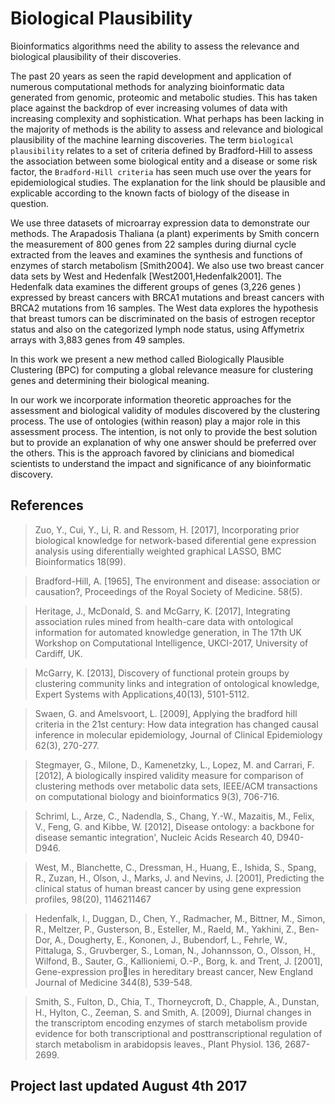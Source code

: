 # Biological Plausibility
Bioinformatics algorithms need the ability to assess the relevance and biological plausibility of their discoveries.

The past 20 years as seen the rapid development and application of numerous computational methods for analyzing bioinformatic data generated from genomic, proteomic and metabolic studies. This has taken place against the backdrop of ever increasing volumes of data with increasing complexity and sophistication. What perhaps has been lacking in the majority of methods is the ability to assess and relevance and biological plausibility of the machine learning discoveries. The term `biological plausibility` relates to a set of criteria defined by Bradford-Hill to assess the association between some biological entity and a disease or some risk factor, the `Bradford-Hill criteria` has seen much use over the years for epidemiological studies. The explanation for the link should be plausible and explicable according to the known facts of biology of the disease in question. 

We use three datasets of microarray expression data to demonstrate our methods. The Arapadosis Thaliana (a plant) experiments by Smith concern the  measurement of 800 genes from 22 samples during diurnal cycle extracted from the leaves and examines the synthesis and functions of enzymes of starch metabolism [Smith2004]. We also use two breast cancer data sets by West and Hedenfalk [West2001,Hedenfalk2001]. The Hedenfalk data examines the different groups of genes (3,226 genes ) expressed by breast cancers with BRCA1 mutations and breast cancers with BRCA2 mutations from 16 samples. The West data explores the hypothesis that breast tumors can be discriminated on the basis of estrogen receptor status and also on the categorized lymph node status, using Affymetrix arrays with 3,883 genes from 49 samples.

In this work we present  a new method called Biologically Plausible Clustering (BPC) for computing a global relevance measure for clustering genes and determining their biological meaning.

In our work we incorporate information theoretic approaches for the assessment and biological validity of modules discovered by the clustering process. The use of ontologies (within reason) play a major role in this assessment process. The intention, is not only to provide the best solution but to provide an explanation of why one answer should be preferred over the others. This is the approach favored by clinicians and biomedical scientists to understand the impact and significance of any bioinformatic discovery. 

## References

> Zuo, Y., Cui, Y., Li, R. and Ressom, H. [2017], Incorporating prior biological knowledge
for network-based diferential gene expression analysis using diferentially weighted graphical
LASSO, BMC Bioinformatics 18(99).

> Bradford-Hill, A. [1965], The environment and disease: association or causation?,
Proceedings of the Royal Society of Medicine. 58(5).

> Heritage, J., McDonald, S. and McGarry, K. [2017], Integrating association rules mined
from health-care data with ontological information for automated knowledge generation,
in The 17th UK Workshop on Computational Intelligence, UKCI-2017, University of
Cardiff, UK.

> McGarry, K. [2013], Discovery of functional protein groups by clustering community links and integration of ontological knowledge, Expert Systems with Applications,40(13), 5101-5112.

> Swaen, G. and Amelsvoort, L. [2009], Applying the bradford hill criteria in the 21st century:
How data integration has changed causal inference in molecular epidemiology, Journal of
Clinical Epidemiology 62(3), 270-277.

> Stegmayer, G., Milone, D., Kamenetzky, L., Lopez, M. and Carrari, F. [2012], A biologically
inspired validity measure for comparison of clustering methods over metabolic data sets,
IEEE/ACM transactions on computational biology and bioinformatics 9(3), 706-716.

> Schriml, L., Arze, C., Nadendla, S., Chang, Y.-W., Mazaitis, M., Felix, V., Feng, G. and
Kibbe, W. [2012], Disease ontology: a backbone for disease semantic integration', Nucleic
Acids Research 40, D940-D946.

> West, M., Blanchette, C., Dressman, H., Huang, E., Ishida, S., Spang, R., Zuzan, H., Olson, J., Marks,
J. and Nevins, J. [2001], Predicting the clinical status of human breast cancer by using gene expression
profiles, 98(20), 1146211467

> Hedenfalk, I., Duggan, D., Chen, Y., Radmacher, M., Bittner, M., Simon, R., Meltzer, P., Gusterson,
B., Esteller, M., Raeld, M., Yakhini, Z., Ben-Dor, A., Dougherty, E., Kononen, J., Bubendorf, L.,
Fehrle, W., Pittaluga, S., Gruvberger, S., Loman, N., Johannsson, O., Olsson, H., Wilfond, B., Sauter,
G., Kallioniemi, O.-P., Borg, k. and Trent, J. [2001], Gene-expression proles in hereditary breast
cancer, New England Journal of Medicine 344(8), 539-548.

> Smith, S., Fulton, D., Chia, T., Thorneycroft, D., Chapple, A., Dunstan, H., Hylton, C., Zeeman, S.
and Smith, A. [2009], Diurnal changes in the transcriptom encoding enzymes of starch metabolism
provide evidence for both transcriptional and posttranscriptional regulation of starch metabolism in
arabidopsis leaves., Plant Physiol. 136, 2687-2699.

## Project last updated August 4th 2017
